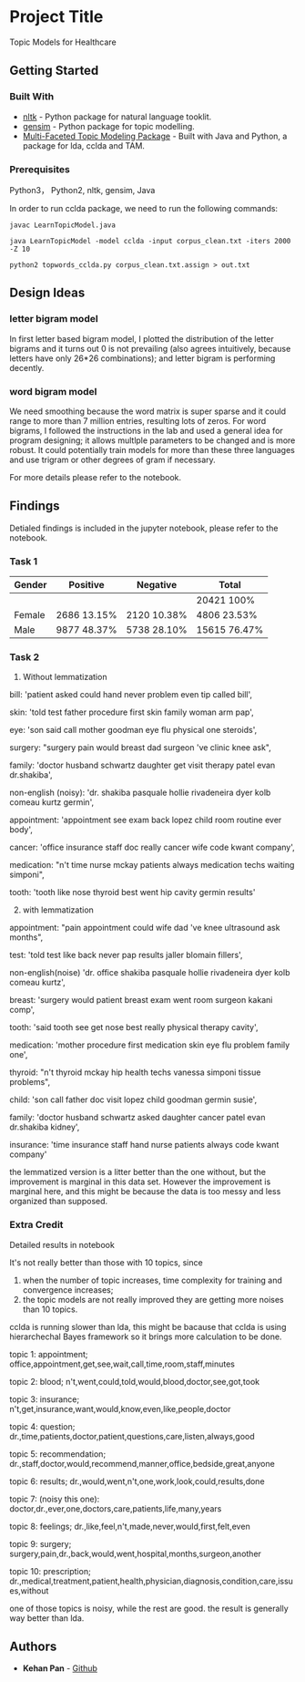 # Project Title

Topic Models for Healthcare 

## Getting Started

### Built With

* [nltk](https://www.nltk.org/) - Python package for natural language tooklit. 
* [gensim](https://radimrehurek.com/gensim/) - Python package for topic modelling. 
* [Multi-Faceted Topic Modeling Package](http://cmci.colorado.edu/~mpaul/downloads/mftm.php) - Built with Java and Python, a package for lda, cclda and TAM. 


### Prerequisites

Python3， Python2, nltk, gensim, Java

In order to run cclda package, we need to run the following commands:

```
javac LearnTopicModel.java

java LearnTopicModel -model cclda -input corpus_clean.txt -iters 2000 -Z 10

python2 topwords_cclda.py corpus_clean.txt.assign > out.txt
```

## Design Ideas

### letter bigram model
In first letter based bigram model, I plotted the distribution of the letter bigrams and it turns out 0 is not prevailing (also agrees intuitively, because letters have only 26*26 combinations); and letter bigram is performing decently. 

### word bigram model

We need smoothing because the word matrix is super sparse and it could range to more than 7 million entries, resulting lots of zeros. For word bigrams, I followed the instructions in the lab and used a general idea for program designing; it allows multlple parameters to be changed and is more robust. It could potentially train models for more than these three languages and use trigram or other degrees of gram if necessary. 

For more details please refer to the notebook. 


## Findings 

Detialed findings is included in the jupyter notebook, please refer to the notebook.

### Task 1


| Gender | Positive | Negative |  Total   |
| ------ | -------- | -------- | -------- |
|        |          |  | 20421 100% |
| Female | 2686 13.15% | 2120 10.38% | 4806 23.53% |
| Male | 9877 48.37% | 5738 28.10% | 15615 76.47% |




### Task 2

1. Without lemmatization

bill: 'patient asked could hand never problem even tip called bill',

skin: 'told test father procedure first skin family woman arm pap',

eye: 'son said call mother goodman eye flu physical one steroids',

surgery: "surgery pain would breast dad surgeon 've clinic knee ask",

family: 'doctor husband schwartz daughter get visit therapy patel evan dr.shakiba',

non-english (noisy): 'dr. shakiba pasquale hollie rivadeneira dyer kolb comeau kurtz germin',


appointment: 'appointment see exam back lopez child room routine ever body',

cancer: 'office insurance staff doc really cancer wife code kwant company',

medication: "n't time nurse mckay patients always medication techs waiting simponi",

tooth: 'tooth like nose thyroid best went hip cavity germin results'

2. with lemmatization

appointment: "pain appointment could wife dad 've knee ultrasound ask months",

test: 'told test like back never pap results jaller blomain fillers',

non-english(noise) 'dr. office shakiba pasquale hollie rivadeneira dyer kolb comeau kurtz',

breast: 'surgery would patient breast exam went room surgeon kakani comp',

tooth: 'said tooth see get nose best really physical therapy cavity',

medication: 'mother procedure first medication skin eye flu problem family one',

thyroid: "n't thyroid mckay hip health techs vanessa simponi tissue problems",

child: 'son call father doc visit lopez child goodman germin susie',

family: 'doctor husband schwartz asked daughter cancer patel evan dr.shakiba kidney',

insurance: 'time insurance staff hand nurse patients always code kwant company'


the lemmatized version is a litter better than the one without, but the improvement is marginal in this data set. However the improvement is marginal here, and this might be because the data is too messy and less organized than supposed.  

### Extra Credit

Detailed results in notebook

It's not really better than those with 10 topics, since

1) when the number of topic increases, time complexity for training and convergence increases;
2) the topic models are not really improved they are getting more noises than 10 topics.

cclda is running slower than lda, this might be bacause that cclda is using hierarchechal Bayes framework so it brings more calculation to be done. 

topic 1: appointment; office,appointment,get,see,wait,call,time,room,staff,minutes

topic 2: blood; n't,went,could,told,would,blood,doctor,see,got,took 

topic 3: insurance; n't,get,insurance,want,would,know,even,like,people,doctor

topic 4: question; dr.,time,patients,doctor,patient,questions,care,listen,always,good

topic 5: recommendation; dr.,staff,doctor,would,recommend,manner,office,bedside,great,anyone

topic 6: results; dr.,would,went,n't,one,work,look,could,results,done 

topic 7: (noisy this one): doctor,dr.,ever,one,doctors,care,patients,life,many,years

topic 8: feelings; dr.,like,feel,n't,made,never,would,first,felt,even

topic 9: surgery; surgery,pain,dr.,back,would,went,hospital,months,surgeon,another

topic 10: prescription; dr.,medical,treatment,patient,health,physician,diagnosis,condition,care,issues,without

one of those topics is noisy, while the rest are good. the result is generally way better than lda. 


## Authors

* **Kehan Pan** - [Github](https://github.com/pankh13)


